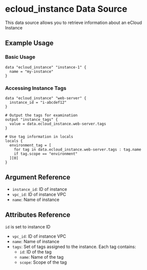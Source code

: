 # ecloud_instance Data Source

This data source allows you to retrieve information about an eCloud Instance

## Example Usage

### Basic Usage

```hcl
data "ecloud_instance" "instance-1" {
  name = "my-instance"
}
```

### Accessing Instance Tags

```hcl
data "ecloud_instance" "web-server" {
  instance_id = "i-abcdef12"
}

# Output the tags for examination
output "instance_tags" {
  value = data.ecloud_instance.web-server.tags
}

# Use tag information in locals
locals {
  environment_tag = [
    for tag in data.ecloud_instance.web-server.tags : tag.name
    if tag.scope == "environment"
  ][0]
}
```

## Argument Reference

- `instance_id`: ID of instance
- `vpc_id`: ID of instance VPC
- `name`: Name of instance

## Attributes Reference

`id` is set to instance ID

- `vpc_id`: ID of instance VPC
- `name`: Name of instance
- `tags`: Set of tags assigned to the instance. Each tag contains:
  - `id`: ID of the tag
  - `name`: Name of the tag
  - `scope`: Scope of the tag
